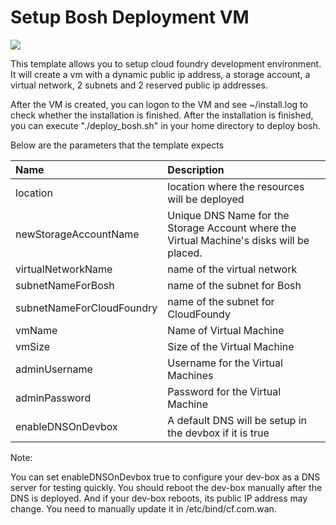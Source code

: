 # Setup Bosh Deployment VM

<a href="https://portal.azure.com/#create/Microsoft.Template/uri/https%3A%2F%2Fraw.githubusercontent.com%2Fbingosummer%2Fazure-quickstart-templates%2Fbosh-setup-for-GA%2Fbosh-setup%2Fazuredeploy.json" target="_blank">
    <img src="http://azuredeploy.net/deploybutton.png"/>
</a>

This template allows you to setup cloud foundry development environment. It will create a vm with a dynamic public ip address, a storage account, a virtual network, 2 subnets and 2 reserved public ip addresses.

After the VM is created, you can logon to the VM and see ~/install.log to check whether the installation is finished. 
After the installation is finished, you can execute "./deploy_bosh.sh" in your home directory to deploy bosh.

Below are the parameters that the template expects

| Name   | Description    |
|:--- |:---|
| location | location where the resources will be deployed |
| newStorageAccountName  | Unique DNS Name for the Storage Account where the Virtual Machine's disks will be placed. |
| virtualNetworkName | name of the virtual network |
| subnetNameForBosh | name of the subnet for Bosh |
| subnetNameForCloudFoundry | name of the subnet for CloudFoundy |
| vmName | Name of Virtual Machine |
| vmSize | Size of the Virtual Machine |
| adminUsername  | Username for the Virtual Machines  |
| adminPassword  | Password for the Virtual Machine  |
| enableDNSOnDevbox | A default DNS will be setup in the devbox if it is true |

Note:

You can set enableDNSOnDevbox true to configure your dev-box as a DNS server for testing quickly. You should reboot the dev-box manually after the DNS is deployed. And if your dev-box reboots, its public IP address may change. You need to manually update it in /etc/bind/cf.com.wan.
